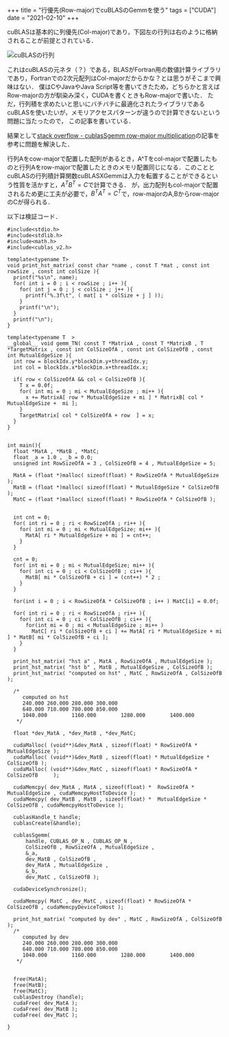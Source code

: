 +++
title = "行優先(Row-major)でcuBLASのGemmを使う"
tags = ["CUDA"]
date = "2021-02-10"
+++


cuBLASは基本的に列優先(Col-major)であり，下図左の行列は右のように格納されることが前提とされている．

![cuBLASの行列](/20210210/cuBLAS_mat.jpg)

これはcuBLASの元ネタ（？）である，BLASがFortran用の数値計算ライブラリであり，Fortranでの2次元配列はCol-majorだからかな？とは思うがそこまで興味はない．
僕はCやJavaやJava Script等を書いてきたため，どちらかと言えばRow-majorの方が馴染み深く，CUDAを書くときもRow-majorで書いた．
ただ，行列積を求めたいと思いにバチバチに最適化されたライブラリであるcuBLASを使いたいが，メモリアクセスパターンが違うので計算できないという問題に当たったので，
この記事を書いている．

結果として[stack overflow - cublasSgemm row-major multiplication]( https://stackoverflow.com/questions/56043539/cublassgemm-row-major-multiplication)の記事を参考に問題を解決した．

行列Aをcow-majorで配置した配列があるとき，A^Tをcol-majorで配置したものと行列Aをrow-majorで配置したときのメモリ配置同じになる．このこととcuBLASの行列積計算関数cuBLASXGemmは入力を転置することができるという性質を活かすと，$A^TB^T=C$で計算できる．
が，出力配列もcol-majorで配置されるため更に工夫が必要で，$B^TA^T=C^T$で，row-majorのA,Bからrow-majorのCが得られる．

以下は検証コード．

```cuda
#include<stdio.h>
#include<stdlib.h>
#include<math.h>
#include<cublas_v2.h>

template<typename T>
void print_hst_matrix( const char *name , const T *mat , const int rowSize , const int colSize ){
  printf("%s\n", name);
  for( int i = 0 ; i < rowSize ; i++ ){
    for( int j = 0 ; j < colSize ; j++ ){
      printf("%.3f\t", ( mat[ i * colSize + j ] ));
    }
    printf("\n");
  }
  printf("\n");
}

template<typename T  >
__global__ void gemm_TN( const T *MatrixA , const T *MatrixB , T *TargetMatrix , const int ColSizeOfA , const int ColSizeOfB , const int MutualEdgeSize ){
  int row = blockIdx.y*blockDim.y+threadIdx.y;
  int col = blockIdx.x*blockDim.x+threadIdx.x;

  if( row < ColSizeOfA && col < ColSizeOfB ){
    T x = 0.0f;
    for( int mi = 0 ; mi < MutualEdgeSize ; mi++ ){
      x += MatrixA[ row * MutualEdgeSize + mi ] * MatrixB[ col * MutualEdgeSize +  mi ];
    }
    TargetMatrix[ col * ColSizeOfA + row  ] = x;
  }
}


int main(){
  float *MatA , *MatB , *MatC;
  float _a = 1.0 , _b = 0.0;
  unsigned int RowSizeOfA = 3 , ColSizeOfB = 4 , MutualEdgeSize = 5;

  MatA = (float *)malloc( sizeof(float) * RowSizeOfA * MutualEdgeSize );
  MatB = (float *)malloc( sizeof(float) * MutualEdgeSize * ColSizeOfB );
  MatC = (float *)malloc( sizeof(float) * RowSizeOfA * ColSizeOfB );


  int cnt = 0;
  for( int ri = 0 ; ri < RowSizeOfA ; ri++ ){ 
    for( int mi = 0 ; mi < MutualEdgeSize; mi++ ){ 
      MatA[ ri * MutualEdgeSize + mi ] = cnt++;
    }
  }

  cnt = 0;
  for( int mi = 0 ; mi < MutualEdgeSize; mi++ ){  
    for( int ci = 0 ; ci < ColSizeOfB ; ci++ ){ 
      MatB[ mi * ColSizeOfB + ci ] = (cnt++) * 2 ;
    }
  }

  for(int i = 0 ; i < RowSizeOfA * ColSizeOfB ; i++ ) MatC[i] = 0.0f;

  for( int ri = 0 ; ri < RowSizeOfA ; ri++ ){
    for( int ci = 0 ; ci < ColSizeOfB ; ci++ ){
      for(int mi = 0 ; mi < MutualEdgeSize ; mi++ )
        MatC[ ri * ColSizeOfB + ci ] += MatA[ ri * MutualEdgeSize + mi ] * MatB[ mi * ColSizeOfB + ci ];
    }
  }

  print_hst_matrix( "hst a" , MatA , RowSizeOfA , MutualEdgeSize );
  print_hst_matrix( "hst b" , MatB , MutualEdgeSize , ColSizeOfB );
  print_hst_matrix( "computed on hst" , MatC , RowSizeOfA , ColSizeOfB );

  /*
     computed on hst
     240.000 260.000 280.000 300.000
     640.000 710.000 780.000 850.000
     1040.000        1160.000        1280.000        1400.000
   */

  float *dev_MatA , *dev_MatB , *dev_MatC;

  cudaMalloc( (void**)&dev_MatA , sizeof(float) * RowSizeOfA * MutualEdgeSize );
  cudaMalloc( (void**)&dev_MatB , sizeof(float) * MutualEdgeSize * ColSizeOfB );
  cudaMalloc( (void**)&dev_MatC , sizeof(float) * RowSizeOfA * ColSizeOfB     );

  cudaMemcpy( dev_MatA , MatA , sizeof(float) *  RowSizeOfA * MutualEdgeSize , cudaMemcpyHostToDevice );
  cudaMemcpy( dev_MatB , MatB , sizeof(float) *  MutualEdgeSize * ColSizeOfB , cudaMemcpyHostToDevice );

  cublasHandle_t handle;
  cublasCreate(&handle);

  cublasSgemm(
      handle, CUBLAS_OP_N , CUBLAS_OP_N ,
      ColSizeOfB , RowSizeOfA , MutualEdgeSize ,
      &_a,
      dev_MatB , ColSizeOfB ,
      dev_MatA , MutualEdgeSize ,
      &_b,
      dev_MatC , ColSizeOfB );

  cudaDeviceSynchronize();

  cudaMemcpy( MatC , dev_MatC , sizeof(float) * RowSizeOfA * ColSizeOfB , cudaMemcpyDeviceToHost );

  print_hst_matrix( "computed by dev" , MatC , RowSizeOfA , ColSizeOfB );
  /*
     computed by dev
     240.000 260.000 280.000 300.000
     640.000 710.000 780.000 850.000
     1040.000        1160.000        1280.000        1400.000
   */


  free(MatA);
  free(MatB);
  free(MatC);
  cublasDestroy (handle);
  cudaFree( dev_MatA );
  cudaFree( dev_MatB );
  cudaFree( dev_MatC );

}
```

